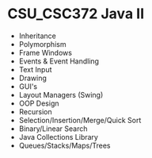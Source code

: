 # CSU_CSC372 Java II

* Inheritance
* Polymorphism
* Frame Windows
* Events & Event Handling
* Text Input
* Drawing
* GUI's
* Layout Managers (Swing)
* OOP Design
* Recursion
* Selection/Insertion/Merge/Quick Sort
* Binary/Linear Search
* Java Collections Library
* Queues/Stacks/Maps/Trees

